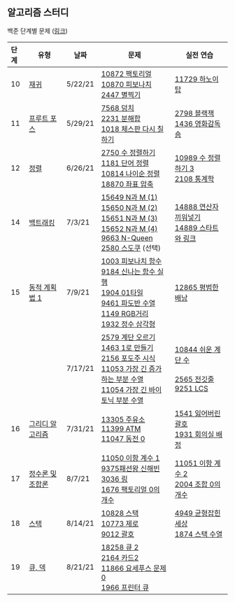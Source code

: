 ## 알고리즘 스터디

백준 단계별 문제 ([링크](https://www.acmicpc.net/step))

| 단계 | 유형                                                | 날짜    | 문제                                                         | 실전 연습                                                    |
| :--- | --------------------------------------------------- | ------- | ------------------------------------------------------------ | ------------------------------------------------------------ |
| 10   | [재귀](https://www.acmicpc.net/step/19)             | 5/22/21 | [10872 팩토리얼](https://www.acmicpc.net/problem/10872) <br />[10870 피보나치](https://www.acmicpc.net/problem/10870) <br />[2447 별찍기](https://www.acmicpc.net/problem/2447) | [11729 하노이 탑](https://www.acmicpc.net/problem/11729)     |
| 11   | [프루트 포스](https://www.acmicpc.net/step/22)      | 5/29/21 | [7568 덩치](https://www.acmicpc.net/problem/7568)<br />[2231 분해합](https://www.acmicpc.net/problem/2231)<br />[1018 체스판 다시 칠하기](https://www.acmicpc.net/problem/2231) | [2798 블랙잭](https://www.acmicpc.net/problem/2798)<br />[1436 영화감독 숌](https://www.acmicpc.net/problem/1436) |
| 12   | [정렬](https://www.acmicpc.net/step/9)              | 6/26/21 | [2750 수 정렬하기](https://www.acmicpc.net/problem/2750)<br />[1181 단어 정렬](https://www.acmicpc.net/problem/1181)<br />[10814 나이순 정렬](https://www.acmicpc.net/problem/10814)<br />[18870 좌표 압축](https://www.acmicpc.net/problem/18870) | [10989 수 정렬하기 3](https://www.acmicpc.net/problem/10989)<br />[2108 통계학](https://www.acmicpc.net/problem/2108) |
| 14   | [백트래킹](https://www.acmicpc.net/step/34)         | 7/3/21  | [15649 N과 M (1)](https://www.acmicpc.net/problem/15649)<br />[15650 N과 M (2)](https://www.acmicpc.net/problem/15650)<br />[15651 N과 M (3)](https://www.acmicpc.net/problem/15651)<br />[15652 N과 M (4)](https://www.acmicpc.net/problem/15652)<br />[9663 N-Queen](https://www.acmicpc.net/problem/9663)<br />[2580 스도쿠](https://www.acmicpc.net/problem/2580) (선택) | [14888 연산자 끼워넣기](https://www.acmicpc.net/problem/14888)<br />[14889 스타트와 링크](https://www.acmicpc.net/problem/14889) |
| 15   | [동적 계획법 1](https://www.acmicpc.net/step/16)    | 7/9/21  | [1003 피보나치 함수](https://www.acmicpc.net/problem/1003)<br />[9184 신나는 함수 실행](https://www.acmicpc.net/problem/9184)<br />[1904 01타일](https://www.acmicpc.net/problem/1904)<br />[9461 파도반 수열](https://www.acmicpc.net/problem/9461)<br />[1149 RGB거리](https://www.acmicpc.net/problem/1149)<br />[1932 정수 삼각형](https://www.acmicpc.net/problem/1932) | [12865 평범한 배낭](https://www.acmicpc.net/problem/12865)   |
|      |                                                     | 7/17/21 | [2579 계단 오르기](https://www.acmicpc.net/problem/2579)<br />[1463 1로 만들기](https://www.acmicpc.net/problem/1463)<br />[2156 포도주 시식](https://www.acmicpc.net/problem/2156)<br />[11053 가장 긴 증가하는 부분 수열](https://www.acmicpc.net/problem/11053)<br />[11054 가장 긴 바이토닉 부분 수열](https://www.acmicpc.net/problem/11054) | [10844 쉬운 계단 수](https://www.acmicpc.net/problem/10844)<br /><br />[2565 전깃줄](https://www.acmicpc.net/problem/2565)<br />[9251 LCS](https://www.acmicpc.net/problem/9251)<br /> |
| 16   | [그리디 알고리즘](https://www.acmicpc.net/step/33)  | 7/31/21 | [13305 주유소](https://www.acmicpc.net/problem/13305)<br />[11399 ATM](https://www.acmicpc.net/problem/11399)<br />[11047 동전 0](https://www.acmicpc.net/problem/11047) | [1541 잃어버린 괄호](https://www.acmicpc.net/problem/1541)<br />[1931 회의실 배정](https://www.acmicpc.net/problem/1931)<br /> |
| 17   | [정수론 및 조합론](https://www.acmicpc.net/step/18) | 8/7/21  | [11050 이항 계수 1](https://www.acmicpc.net/problem/11050)<br />[9375패션왕 신해빈](https://www.acmicpc.net/problem/9375)<br />[3036 링](https://www.acmicpc.net/problem/3036)<br />[1676 팩토리얼 0의 개수](https://www.acmicpc.net/problem/1676) | [11051 이항 계수 2](https://www.acmicpc.net/problem/11051)<br />[2004 조합 0의 개수](https://www.acmicpc.net/problem/2004) |
| 18   | [스택](https://www.acmicpc.net/step/11)             | 8/14/21 | [10828 스택](https://www.acmicpc.net/problem/10828)<br />[10773 제로](https://www.acmicpc.net/problem/10773)<br />[9012 괄호](https://www.acmicpc.net/problem/9012) | [4949 균형잡힌 세상](https://www.acmicpc.net/problem/4949)<br />[1874 스택 수열](https://www.acmicpc.net/problem/1874) |
| 19   | [큐, 덱](https://www.acmicpc.net/step/12)           | 8/21/21 | [18258 큐 2](https://www.acmicpc.net/problem/18258)<br />[2164 카드2](https://www.acmicpc.net/problem/2164)<br />[11866 요세푸스 문제 0](https://www.acmicpc.net/problem/11866)<br />[1966 프린터 큐](https://www.acmicpc.net/problem/1966) |                                                              |

